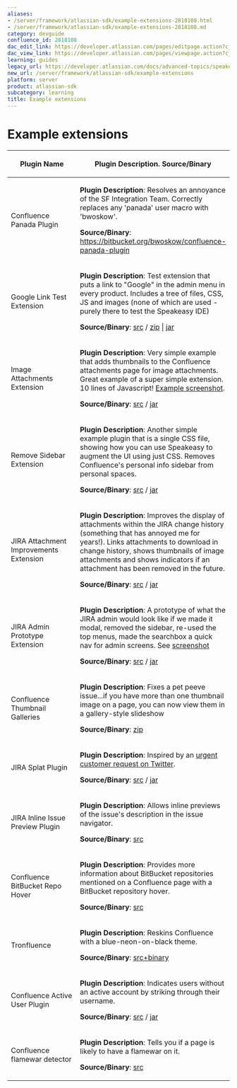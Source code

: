```yaml
---
aliases:
- /server/framework/atlassian-sdk/example-extensions-2818108.html
- /server/framework/atlassian-sdk/example-extensions-2818108.md
category: devguide
confluence_id: 2818108
dac_edit_link: https://developer.atlassian.com/pages/editpage.action?cjm=wozere&pageId=2818108
dac_view_link: https://developer.atlassian.com/pages/viewpage.action?cjm=wozere&pageId=2818108
learning: guides
legacy_url: https://developer.atlassian.com/docs/advanced-topics/speakeasy/example-extensions
new_url: /server/framework/atlassian-sdk/example-extensions
platform: server
product: atlassian-sdk
subcategory: learning
title: Example extensions
---
```

# Example extensions

<table>
<colgroup>
<col style="width: 50%" />
<col style="width: 50%" />
</colgroup>
<thead>
<tr class="header">
<th><p>Plugin Name</p></th>
<th><p>Plugin Description. Source/Binary</p></th>
</tr>
</thead>
<tbody>
<tr class="odd">
<td><p>Confluence Panada Plugin</p></td>
<td><p><strong>Plugin Description</strong>: Resolves an annoyance of the SF Integration Team. Correctly replaces any 'panada' user macro with 'bwoskow'.</p>
<p><strong>Source/Binary</strong>: <a href="https://bitbucket.org/bwoskow/confluence-panada-plugin" class="uri external-link">https://bitbucket.org/bwoskow/confluence-panada-plugin</a></p></td>
</tr>
<tr class="even">
<td><p>Google Link Test Extension</p></td>
<td><p><strong>Plugin Description</strong>: Test extension that puts a link to &quot;Google&quot; in the admin menu in every product. Includes a tree of files, CSS, JS and images (none of which are used - purely there to test the Speakeasy IDE)</p>
<p><strong>Source/Binary</strong>: <a href="http://confluence.atlassian.com/download/attachments/235670502/google-test-extension.src.zip" class="external-link">src</a> / <a href="http://confluence.atlassian.com/download/attachments/235670502/google-test-extension.zip" class="external-link">zip</a> | <a href="http://confluence.atlassian.com/download/attachments/235670502/google-test-extension.jar" class="external-link">jar</a></p></td>
</tr>
<tr class="odd">
<td><p>Image Attachments Extension</p></td>
<td><p><strong>Plugin Description</strong>: Very simple example that adds thumbnails to the Confluence attachments page for image attachments. Great example of a super simple extension. 10 lines of Javascript! <a href="https://skitch.com/mcannon/rjkjd/test-image-attachments-speakeasy-extension-confluence-4.0-sandbox-confluence" class="external-link">Example screenshot</a>.</p>
<p><strong>Source/Binary</strong>: <a href="https://bitbucket.org/mcannonbrookes/image-attachments-extension" class="external-link">src</a> / <a href="http://confluence.atlassian.com/download/attachments/235670502/image-attachments-extension-1.0-SNAPSHOT.jar" class="external-link">jar</a></p></td>
</tr>
<tr class="even">
<td><p>Remove Sidebar Extension</p></td>
<td><p><strong>Plugin Description</strong>: Another simple example plugin that is a single CSS file, showing how you can use Speakeasy to augment the UI using just CSS. Removes Confluence's personal info sidebar from personal spaces.</p>
<p><strong>Source/Binary</strong>: <a href="https://bitbucket.org/mcannonbrookes/remove-sidebar-extension" class="external-link">src</a> / <a href="http://confluence.atlassian.com/download/attachments/235670502/remove-sidebar-extension-1.0-SNAPSHOT.jar" class="external-link">jar</a></p></td>
</tr>
<tr class="odd">
<td><p>JIRA Attachment Improvements Extension</p></td>
<td><p><strong>Plugin Description</strong>: Improves the display of attachments within the JIRA change history (something that has annoyed me for years!). Links attachments to download in change history, shows thumbnails of image attachments and shows indicators if an attachment has been removed in the future.</p>
<p><strong>Source/Binary</strong>: <a href="https://bitbucket.org/mcannonbrookes/jira-attachment-improvements-extension" class="external-link">src</a> / <a href="http://confluence.atlassian.com/download/attachments/235670502/jira-attachment-improvements-extension-1.0-SNAPSHOT.jar" class="external-link">jar</a></p></td>
</tr>
<tr class="even">
<td><p>JIRA Admin Prototype Extension</p></td>
<td><p><strong>Plugin Description</strong>: A prototype of what the JIRA admin would look like if we made it modal, removed the sidebar, re-used the top menus, made the searchbox a quick nav for admin screens. See <a href="https://skitch.com/mcannon/rjhd6/projects-your-company-jira" class="external-link">screenshot</a></p>
<p><strong>Source/Binary</strong>: <a href="https://bitbucket.org/mcannonbrookes/jira-admin-prototype-extension" class="external-link">src</a> / <a href="http://confluence.atlassian.com/download/attachments/235670502/jira-admin-prototype-extension-1.0-SNAPSHOT.jar" class="external-link">jar</a></p></td>
</tr>
<tr class="odd">
<td><p>Confluence Thumbnail Galleries</p></td>
<td><p><strong>Plugin Description</strong>: Fixes a pet peeve issue...if you have more than one thumbnail image on a page, you can now view them in a gallery-style slideshow</p>
<p><strong>Source/Binary</strong>: <a href="http://confluence.atlassian.com/download/attachments/235670502/com.atlassian.bill.thumbnail-galleries-extension.zip" class="external-link">zip</a></p></td>
</tr>
<tr class="even">
<td><p>JIRA Splat Plugin</p></td>
<td><p><strong>Plugin Description</strong>: Inspired by an <a href="http://twitter.com/#!/quarkstone/status/26703920046804992" class="external-link">urgent customer request on Twitter</a>.</p>
<p><strong>Source/Binary</strong>: <a href="https://bitbucket.org/tmoore/jira-splat-plugin" class="external-link">src</a> / <a href="http://confluence.atlassian.com/download/attachments/235670502/jira-splat-plugin-1.0-SNAPSHOT.jar" class="external-link">jar</a></p></td>
</tr>
<tr class="odd">
<td><p>JIRA Inline Issue Preview Plugin</p></td>
<td><p><strong>Plugin Description</strong>: Allows inline previews of the issue's description in the issue navigator.</p>
<p><strong>Source/Binary</strong>: <a href="https://bitbucket.org/nali/inline-issue-preview" class="external-link">src</a></p></td>
</tr>
<tr class="even">
<td><p>Confluence BitBucket Repo Hover</p></td>
<td><p><strong>Plugin Description</strong>: Provides more information about BitBucket repositories mentioned on a Confluence page with a BitBucket repository hover.</p>
<p><strong>Source/Binary</strong>: <a href="https://bitbucket.org/sherif/confluence-bitbucket-plugin" class="external-link">src</a></p></td>
</tr>
<tr class="odd">
<td><p>Tronfluence</p></td>
<td><p><strong>Plugin Description</strong>: Reskins Confluence with a blue-neon-on-black theme.</p>
<p><strong>Source/Binary</strong>: <a href="http://confluence.atlassian.com/download/attachments/235670502/20110321-tronfluence-v1.zip" class="external-link">src+binary</a></p></td>
</tr>
<tr class="even">
<td><p>Confluence Active User Plugin</p></td>
<td><p><strong>Plugin Description</strong>: Indicates users without an active account by striking through their username.</p>
<p><strong>Source/Binary</strong>: <a href="https://bitbucket.org/jwalton/confluence-active-user-plugin/" class="external-link">src</a> / <a href="http://confluence.atlassian.com/download/attachments/235670502/confluence-active-user-plugin-1.0-SNAPSHOT.jar" class="external-link">jar</a></p></td>
</tr>
<tr class="odd">
<td><p>Confluence flamewar detector</p></td>
<td><p><strong>Plugin Description</strong>: Tells you if a page is likely to have a flamewar on it.</p>
<p><strong>Source/Binary</strong>: <a href="https://bitbucket.org/puffnfresh/confluence-noprocrast" class="external-link">src</a></p></td>
</tr>
</tbody>
</table>


























